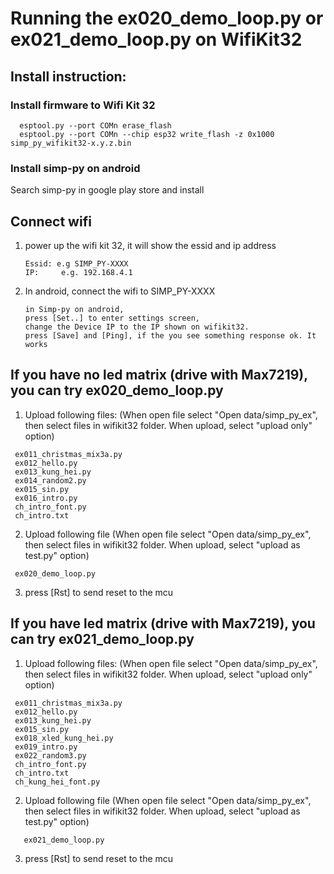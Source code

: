 # Running the ex020_demo_loop.py or ex021_demo_loop.py on WifiKit32

## Install instruction:

### Install firmware to Wifi Kit 32
```
  esptool.py --port COMn erase_flash
  esptool.py --port COMn --chip esp32 write_flash -z 0x1000 simp_py_wifikit32-x.y.z.bin
```
### Install simp-py on android
  Search simp-py in google play store and install
  
## Connect wifi
  1. power up the wifi kit 32, it will show the essid and ip address
     ```
     Essid: e.g SIMP_PY-XXXX 
     IP:     e.g. 192.168.4.1
     ```
  2. In android, connect the wifi to SIMP_PY-XXXX
     ```
     in Simp-py on android,
     press [Set..] to enter settings screen,
     change the Device IP to the IP shown on wifikit32.
     press [Save] and [Ping], if the you see something response ok. It works
     ```
     
## If you have no led matrix (drive with Max7219), you can try ex020_demo_loop.py
  1. Upload following files: (When open file select "Open data/simp_py_ex", then select files in wifikit32 folder. When upload, select "upload only" option)
  ```
   ex011_christmas_mix3a.py 
   ex012_hello.py 
   ex013_kung_hei.py
   ex014_random2.py
   ex015_sin.py
   ex016_intro.py
   ch_intro_font.py   
   ch_intro.txt
  ```
  
  2. Upload following file (When open file select "Open data/simp_py_ex", then select files in wifikit32 folder. When upload, select "upload as test.py" option)
  ```
   ex020_demo_loop.py
  ```
  
  3. press [Rst] to send reset to the mcu

## If you have led matrix (drive with Max7219), you can try ex021_demo_loop.py 
  1. Upload following files: (When open file select "Open data/simp_py_ex", then select files in wifikit32 folder. When upload, select "upload only" option)
  ```
   ex011_christmas_mix3a.py 
   ex012_hello.py 
   ex013_kung_hei.py
   ex015_sin.py
   ex018_xled_kung_hei.py
   ex019_intro.py
   ex022_random3.py
   ch_intro_font.py   
   ch_intro.txt
   ch_kung_hei_font.py
   ```
   
  2. Upload following file (When open file select "Open data/simp_py_ex", then select files in wifikit32 folder. When upload, select "upload as test.py" option)
```
   ex021_demo_loop.py
```
  3. press [Rst] to send reset to the mcu
